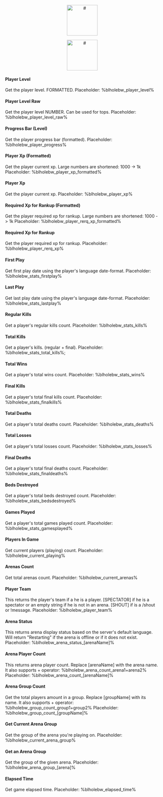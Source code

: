 <p align="center">
     <a href="https://www.spigotmc.org/resources/blackholebedwarsapi.102200/"><img height="100em" src="https://i.imgur.com/zWbiT1n.png" alt="#"/></a>
</p>
<p align="center">
     <a href="#"><img height="100em" src="https://i.imgur.com/TthlxxC.png" alt="#"/></a>
</p>


#### Player Level
Get the player level. FORMATTED.
Placeholder: %blholebw_player_level%

#### Player Level Raw
Get the player level NUMBER.
Can be used for tops.
Placeholder: %blholebw_player_level_raw%

#### Progress Bar (Level)
Get the player progress bar (formatted).
Placeholder: %blholebw_player_progress%

#### Player Xp (Formatted)
Get the player current xp.
Large numbers are shortened: 1000 -> 1k
Placeholder: %blholebw_player_xp_formatted%

#### Player Xp
Get the player current xp.
Placeholder: %blholebw_player_xp%

#### Required Xp for Rankup (Formatted)
Get the player required xp for rankup.
Large numbers are shortened: 1000 -> 1k
Placeholder: %blholebw_player_rerq_xp_formatted%

#### Required Xp for Rankup
Get the player required xp for rankup.
Placeholder: %blholebw_player_rerq_xp%

#### First Play
Get first play date using the player's language date-format.
Placeholder: %blholebw_stats_firstplay%

#### Last Play
Get last play date using the player's language date-format.
Placeholder: %blholebw_stats_lastplay%

#### Regular Kills
Get a player's regular kills count.
Placeholder: %blholebw_stats_kills%

#### Total Kills
Get a player's kills. (regular + final).
Placeholder: %blholebw_stats_total_kills%;

#### Total Wins
Get a player's total wins count.
Placeholder: %blholebw_stats_wins%

#### Final Kills
Get a player's total final kills count.
Placeholder: %blholebw_stats_finalkills%

#### Total Deaths
Get a player's total deaths count.
Placeholder: %blholebw_stats_deaths%

#### Total Losses
Get a player's total losses count.
Placeholder: %blholebw_stats_losses%

#### Final Deaths
Get a player's total final deaths count.
Placeholder: %blholebw_stats_finaldeaths%

#### Beds Destroyed
Get a player's total beds destroyed count.
Placeholder: %blholebw_stats_bedsdestroyed%

#### Games Played
Get a player's total games played count.
Placeholder: %blholebw_stats_gamesplayed%

#### Players In Game
Get current players (playing) count.
Placeholder: %blholebw_current_playing%

#### Arenas Count
Get total arenas count.
Placeholder: %blholebw_current_arenas%

#### Player Team
This returns the player's team if a he is a player. [SPECTATOR] if he is a spectator or an empty string if he is not in an arena. [SHOUT] if is a /shout or !message. 
Placeholder: %blholebw_player_team%

#### Arena Status
This returns arena display status based on the server's default language.
Will return "Restarting" if the arena is offline or if it does not exist.
Placeholder: %blholebw_arena_status_[arenaName]%

#### Arena Player Count
This returns arena player count. Replace [arenaName] with the arena name.
It also supports + operator: %blholebw_arena_count_arena1+arena2%
Placeholder: %blholebw_arena_count_[arenaName]%

#### Arena Group Count
Get the total players amount in a group. Replace [groupName] with its name.
It also supports + operator: %blholebw_group_count_group1+group2%
Placeholder: %blholebw_group_count_[groupName]%

#### Get Current Arena Group
Get the group of the arena you're playing on.
Placeholder: %blholebw_current_arena_group%

#### Get an Arena Group
Get the group of the given arena.
Placeholder: %blholebw_arena_group_[arena]%

#### Elapsed Time
Get game elapsed time.
Placeholder: %blholebw_elapsed_time%